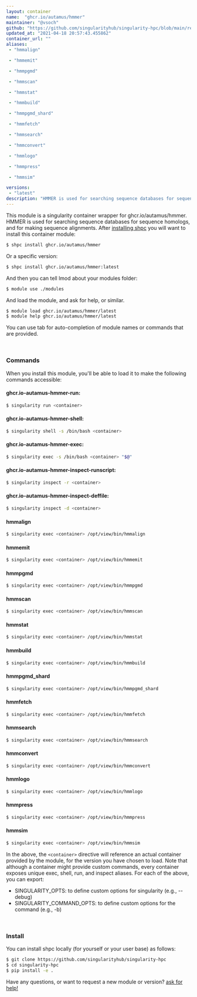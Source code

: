 ```yaml
---
layout: container
name:  "ghcr.io/autamus/hmmer"
maintainer: "@vsoch"
github: "https://github.com/singularityhub/singularity-hpc/blob/main/registry/ghcr.io/autamus/hmmer/container.yaml"
updated_at: "2021-04-18 20:57:43.455862"
container_url: ""
aliases:
 - "hmmalign"

 - "hmmemit"

 - "hmmpgmd"

 - "hmmscan"

 - "hmmstat"

 - "hmmbuild"

 - "hmmpgmd_shard"

 - "hmmfetch"

 - "hmmsearch"

 - "hmmconvert"

 - "hmmlogo"

 - "hmmpress"

 - "hmmsim"

versions:
 - "latest"
description: "HMMER is used for searching sequence databases for sequence homologs, and for making sequence alignments."
---
```


This module is a singularity container wrapper for ghcr.io/autamus/hmmer.
HMMER is used for searching sequence databases for sequence homologs, and for making sequence alignments.
After [installing shpc](#install) you will want to install this container module:

```bash
$ shpc install ghcr.io/autamus/hmmer
```

Or a specific version:

```bash
$ shpc install ghcr.io/autamus/hmmer:latest
```

And then you can tell lmod about your modules folder:

```bash
$ module use ./modules
```

And load the module, and ask for help, or similar.

```bash
$ module load ghcr.io/autamus/hmmer/latest
$ module help ghcr.io/autamus/hmmer/latest
```

You can use tab for auto-completion of module names or commands that are provided.

<br>

### Commands

When you install this module, you'll be able to load it to make the following commands accessible:

#### ghcr.io-autamus-hmmer-run:

```bash
$ singularity run <container>
```

#### ghcr.io-autamus-hmmer-shell:

```bash
$ singularity shell -s /bin/bash <container>
```

#### ghcr.io-autamus-hmmer-exec:

```bash
$ singularity exec -s /bin/bash <container> "$@"
```

#### ghcr.io-autamus-hmmer-inspect-runscript:

```bash
$ singularity inspect -r <container>
```

#### ghcr.io-autamus-hmmer-inspect-deffile:

```bash
$ singularity inspect -d <container>
```


#### hmmalign
       
```bash
$ singularity exec <container> /opt/view/bin/hmmalign
```


#### hmmemit
       
```bash
$ singularity exec <container> /opt/view/bin/hmmemit
```


#### hmmpgmd
       
```bash
$ singularity exec <container> /opt/view/bin/hmmpgmd
```


#### hmmscan
       
```bash
$ singularity exec <container> /opt/view/bin/hmmscan
```


#### hmmstat
       
```bash
$ singularity exec <container> /opt/view/bin/hmmstat
```


#### hmmbuild
       
```bash
$ singularity exec <container> /opt/view/bin/hmmbuild
```


#### hmmpgmd_shard
       
```bash
$ singularity exec <container> /opt/view/bin/hmmpgmd_shard
```


#### hmmfetch
       
```bash
$ singularity exec <container> /opt/view/bin/hmmfetch
```


#### hmmsearch
       
```bash
$ singularity exec <container> /opt/view/bin/hmmsearch
```


#### hmmconvert
       
```bash
$ singularity exec <container> /opt/view/bin/hmmconvert
```


#### hmmlogo
       
```bash
$ singularity exec <container> /opt/view/bin/hmmlogo
```


#### hmmpress
       
```bash
$ singularity exec <container> /opt/view/bin/hmmpress
```


#### hmmsim
       
```bash
$ singularity exec <container> /opt/view/bin/hmmsim
```



In the above, the `<container>` directive will reference an actual container provided
by the module, for the version you have chosen to load. Note that although a container
might provide custom commands, every container exposes unique exec, shell, run, and
inspect aliases. For each of the above, you can export:

 - SINGULARITY_OPTS: to define custom options for singularity (e.g., --debug)
 - SINGULARITY_COMMAND_OPTS: to define custom options for the command (e.g., -b)

<br>
  
### Install

You can install shpc locally (for yourself or your user base) as follows:

```bash
$ git clone https://github.com/singularityhub/singularity-hpc
$ cd singularity-hpc
$ pip install -e .
```

Have any questions, or want to request a new module or version? [ask for help!](https://github.com/singularityhub/singularity-hpc/issues)